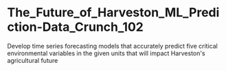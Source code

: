 # The_Future_of_Harveston_ML_Prediction-Data_Crunch_102
Develop time series forecasting models that accurately predict five critical environmental variables in the given units that will impact Harveston's agricultural future
